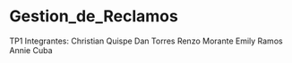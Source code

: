 Gestion_de_Reclamos
===================

TP1
Integrantes:
Christian Quispe
Dan Torres
Renzo Morante
Emily Ramos
Annie Cuba